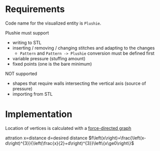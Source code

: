 # Requirements

Code name for the visualized entity is `Plushie`.

Plushie must support
- writing to STL
- inserting / removing / changing stitches and adapting to the changes
  - `Pattern` and `Pattern -> Plushie` conversion must be defined first
- variable pressure (stuffing amount)
- fixed points (one is the bare minimum)

NOT supported
- shapes that require walls intersecting the vertical axis (source of pressure)
- importing from STL

# Implementation

Location of vertices is calculated with a [force-directed graph](https://en.wikipedia.org/wiki/Force-directed_graph_drawing)


attration x=distance d=desired distance
$f\left(x\right)=\frac{\left(x-d\right)^{3}}{\left(\frac{x}{2}+d\right)^{3}}\left\{x\ge0\right\}$